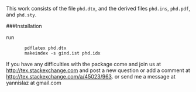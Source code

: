 
This work consists of the file  `phd.dtx`,
and the derived files   `phd.ins`,  `phd.pdf`, and `phd.sty`.

###Installation

run

           pdflatex phd.dtx
           makeindex -s gind.ist phd.idx

If you have any difficulties with the package come and join us at
http://tex.stackexchange.com and post a new question or
add a comment at http://tex.stackexchange.com/a/45023/963.
or send me a message at  yannislaz at gmail.com




